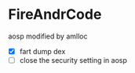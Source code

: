 # FireAndrCode
aosp modified by amlloc
- [x] fart dump dex
- [ ] close the security setting in aosp 

